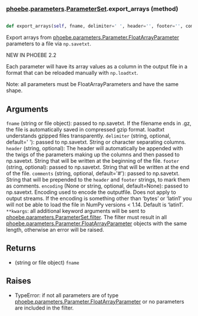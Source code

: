 ### [phoebe](phoebe.md).[parameters](phoebe.parameters.md).[ParameterSet](phoebe.parameters.ParameterSet.md).export_arrays (method)


```py

def export_arrays(self, fname, delimiter=' ', header='', footer='', comments='# ', encoding=None, **kwargs)

```



Export arrays from [phoebe.parameters.Parameter.FloatArrayParameter](phoebe.parameters.Parameter.FloatArrayParameter.md)
parameters to a file via `np.savetxt`.

NEW IN PHOEBE 2.2

Each parameter will have its array values as a column in the output
file in a format that can be reloaded manually with `np.loadtxt`.

Note: all parameters must be FloatArrayParameters and have the same
shape.


Arguments
------------
`fname` (string or file object): passed to np.savetxt.
    If the filename ends in .gz, the file is automatically saved in
    compressed gzip format. loadtxt understands gzipped files
    transparently.
`delimiter` (string, optional, default=' '): passed to np.savetxt.
    String or character separating columns.
`header` (string, optional): The header will automatically be appended
    with the twigs of the parameters making up the columns and then
    passed to np.savetxt.
    String that will be written at the beginning of the file.
`footer` (string, optional): passed to np.savetxt.
    String that will be written at the end of the file.
`comments` (string, optional, default='#'): passed to np.savetxt.
    String that will be prepended to the `header` and `footer` strings,
    to mark them as comments.
`encoding` (None or string, optional, default=None): passed to np.savetxt.
    Encoding used to encode the outputfile. Does not apply to output
    streams. If the encoding is something other than ‘bytes’ or ‘latin1’
    you will not be able to load the file in NumPy versions &lt; 1.14.
    Default is ‘latin1’.
`**kwargs`: all additional keyword arguments will be sent to
    [phoebe.parameters.ParameterSet.filter](phoebe.parameters.ParameterSet.filter.md).  The filter must result
    in all [phoebe.parameters.Parameter.FloatArrayParameter](phoebe.parameters.Parameter.FloatArrayParameter.md) objects
    with the same length, otherwise an error will be raised.


Returns
-----------
* (string or file object) `fname`

Raises
-----------
* TypeError: if not all parameters are of type
    [phoebe.parameters.Parameter.FloatArrayParameter](phoebe.parameters.Parameter.FloatArrayParameter.md) or no parameters
    are included in the filter.


